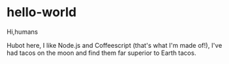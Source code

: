 # hello-world

Hi,humans

Hubot here, I like Node.js and Coffeescript (that's what I'm made of!),
I've had tacos on the moon and find them far superior to Earth tacos.
